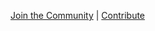 [Join the Community](https://discord.gg/RFsCSaHRWK) | [Contribute](https://github.com/drashland/.github/wiki/Contributing)
